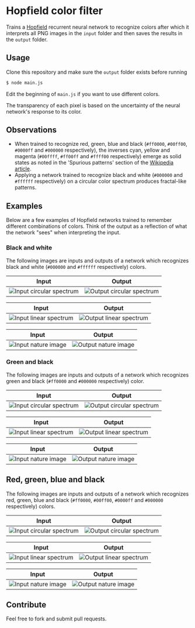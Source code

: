 # Hopfield color filter

Trains a [Hopfield](http://en.wikipedia.org/wiki/Hopfield_network) recurrent neural network to recognize colors after which it interprets all PNG images in the ```input``` folder and then saves the results in the ```output``` folder.

## Usage

Clone this repository and make sure the ```output``` folder exists before running

```bash
$ node main.js
```

Edit the beginning of ```main.js``` if you want to use different colors.

The transparency of each pixel is based on the uncertainty of the neural network's response to its color.

## Observations

* When trained to recognize red, green, blue and black (```#ff0000```, ```#00ff00```, ```#0000ff``` and ```#000000``` respectively), the inverses cyan, yellow and magenta (```#00ffff```, ```#ff00ff``` and ```#ffff00``` respectively) emerge as solid states as noted in the 'Spurious patterns' section of the [Wikipedia article](http://en.wikipedia.org/wiki/Hopfield_network#Spurious_patterns).
* Applying a network trained to recognize black and white (```#000000``` and ```#ffffff``` respectively) on a circular color spectrum produces fractal-like patterns.

## Examples

Below are a few examples of Hopfield networks trained to remember different combinations of colors. Think of the output as a reflection of what the network "sees" when interpreting the input.

### Black and white

The following images are inputs and outputs of a network which recognizes black and white (```#000000``` and ```#ffffff``` respectively) colors.

Input | Output
:-------------:|:--------------:
![Input circular spectrum](https://raw.github.com/mateogianolio/hopfield-color-filter/master/input/spectrum.png) | ![Output circular spectrum](https://raw.github.com/mateogianolio/hopfield-color-filter/master/examples/spectrum-bw.png)

Input | Output
:-------------:|:--------------:
![Input linear spectrum](https://raw.github.com/mateogianolio/hopfield-color-filter/master/input/spectrum-linear.png) | ![Output linear spectrum](https://raw.github.com/mateogianolio/hopfield-color-filter/master/examples/spectrum-linear-bw.png)

Input | Output
:-------------:|:--------------:
![Input nature image](https://raw.github.com/mateogianolio/hopfield-color-filter/master/input/nature.png) | ![Output nature image](https://raw.github.com/mateogianolio/hopfield-color-filter/master/examples/nature-bw.png)

### Green and black

The following images are inputs and outputs of a network which recognizes green and black (```#ff0000``` and ```#000000``` respectively) color.

Input | Output
:-------------:|:--------------:
![Input circular spectrum](https://raw.github.com/mateogianolio/hopfield-color-filter/master/input/spectrum.png) | ![Output circular spectrum](https://raw.github.com/mateogianolio/hopfield-color-filter/master/examples/spectrum-g.png)

Input | Output
:-------------:|:--------------:
![Input linear spectrum](https://raw.github.com/mateogianolio/hopfield-color-filter/master/input/spectrum-linear.png) | ![Output linear spectrum](https://raw.github.com/mateogianolio/hopfield-color-filter/master/examples/spectrum-linear-g.png)

Input | Output
:-------------:|:--------------:
![Input nature image](https://raw.github.com/mateogianolio/hopfield-color-filter/master/input/nature.png) | ![Output nature image](https://raw.github.com/mateogianolio/hopfield-color-filter/master/examples/nature-g.png)

## Red, green, blue and black

The following images are inputs and outputs of a network which recognizes red, green, blue and black (```#ff0000```, ```#00ff00```, ```#0000ff``` and ```#000000``` respectively) colors.

Input | Output
:-------------:|:--------------:
![Input circular spectrum](https://raw.github.com/mateogianolio/hopfield-color-filter/master/input/spectrum.png) | ![Output circular spectrum](https://raw.github.com/mateogianolio/hopfield-color-filter/master/examples/spectrum-rgb.png)

Input | Output
:-------------:|:--------------:
![Input linear spectrum](https://raw.github.com/mateogianolio/hopfield-color-filter/master/input/spectrum-linear.png) | ![Output linear spectrum](https://raw.github.com/mateogianolio/hopfield-color-filter/master/examples/spectrum-linear-rgb.png)

Input | Output
:-------------:|:--------------:
![Input nature image](https://raw.github.com/mateogianolio/hopfield-color-filter/master/input/nature.png) | ![Output nature image](https://raw.github.com/mateogianolio/hopfield-color-filter/master/examples/nature-rgb.png)

## Contribute

Feel free to fork and submit pull requests.